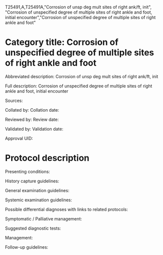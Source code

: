 T25491,A,T25491A,"Corrosion of unsp deg mult sites of right ank/ft, init", "Corrosion of unspecified degree of multiple sites of right ankle and foot, initial encounter","Corrosion of unspecified degree of multiple sites of right ankle and foot"
# Category title: Corrosion of unspecified degree of multiple sites of right ankle and foot

Abbreviated description: Corrosion of unsp deg mult sites of right ank/ft, init

Full description: Corrosion of unspecified degree of multiple sites of right ankle and foot, initial encounter

Sources:

Collated by:
Collation date:

Reviewed by:
Review date:

Validated by:
Validation date:

Approval UID:

# Protocol description

Presenting conditions:

History capture guidelines:

General examination guidelines:

Systemic examination guidelines:

Possible differential diagnoses with links to related protocols:

Symptomatic / Palliative management:

Suggested diagnostic tests:

Management:

Follow-up guidelines:
